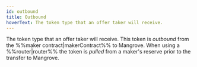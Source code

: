 ```yaml
---
id: outbound
title: Outbound
hoverText: The token type that an offer taker will receive.
---
```


The token type that an offer taker will receive. This token is _outbound_ from the %%maker contract|makerContract%% to Mangrove. When using a %%router|router%% the token is _pulled_ from a maker's reserve prior to the transfer to Mangrove.
